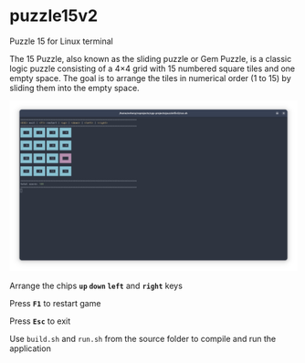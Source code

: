 # puzzle15v2

Puzzle 15 for Linux terminal

The 15 Puzzle, also known as the sliding puzzle or Gem Puzzle, is a classic logic puzzle consisting of a 4×4 grid with 15 numbered square tiles and one empty space. The goal is to arrange the tiles in numerical order (1 to 15) by sliding them into the empty space.

![Puzzle 15 screen image](/img/screen.png)

Arrange the chips <b>`up` `down` `left`</b> and <b>`right`</b> keys

Press <b>`F1`</b> to restart game

Press <b>`Esc`</b> to exit

Use `build.sh` and `run.sh` from the source folder to compile and run the application
